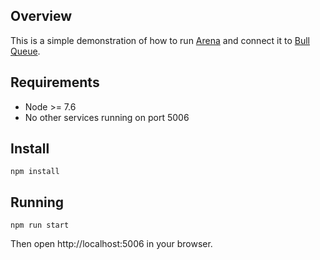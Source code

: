 ## Overview

This is a simple demonstration of how to run [Arena](https://github.com/bee-queue/arena) and connect it to [Bull Queue](https://github.com/OptimalBits/bull).

## Requirements

- Node >= 7.6
- No other services running on port 5006

## Install

`npm install`

## Running

`npm run start`

Then open http://localhost:5006 in your browser.
